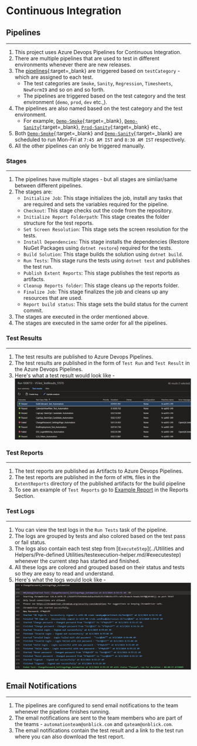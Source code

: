 # Continuous Integration

## **Pipelines**

---

1. This project uses Azure Devops Pipelines for Continuous Integration.
1. There are multiple pipelines that are used to test in different environments whenever there are new releases. 
1. The [pipelines](https://onblickrigaps.visualstudio.com/Automation/_build){:target=_blank} are triggered based on `testCategory` - which are assigned to each test. 
	- The test categories are `Smoke`, `Sanity`, `Regression`, `Timesheets`, `NewFormI9` and so on and so forth. 
	- The pipelines are triggered based on the test category and the test environment (`demo`, `prod`, `dev` etc.,).
1. The pipelines are also named based on the test category and the test environment.
	- For example, [`Demo-Smoke`](https://onblickrigaps.visualstudio.com/Automation/_build?definitionId=244){:target=_blank}, [`Demo-Sanity`](https://onblickrigaps.visualstudio.com/Automation/_build?definitionId=197){:target=_blank}, [`Prod-Sanity`](https://onblickrigaps.visualstudio.com/Automation/_build?definitionId=200){:target=_blank} etc.,
1. Both [`Demo-Smoke`](https://onblickrigaps.visualstudio.com/Automation/_build?definitionId=244){:target=_blank} and [`Demo-Sanity`](https://onblickrigaps.visualstudio.com/Automation/_build?definitionId=197){:target=_blank} are scheduled to run Mon-Fri at `7:45 AM IST` and `8:30 AM IST` respectively.
1. All the other pipelines can only be triggered manually.

### Stages

---

1. The pipelines have multiple stages - but all stages are simliar/same between different pipelines.
1. The stages are:
	- `Initialize Job`: This stage initializes the job, install any tasks that are required and sets the variables required for the pipeline.
	- `Checkout`: This stage checks out the code from the repository.
	- `Initialize Report Folderpath`: This stage creates the folder structure for the test reports.
	- `Set Screen Resolution`: This stage sets the screen resolution for the tests.
	- `Install Dependencies`: This stage installs the dependencies (Restore NuGet Packages using `dotnet restore`) required for the tests.
	- `Build Solution`: This stage builds the solution using `dotnet build`.
	- `Run Tests`: This stage runs the tests using `dotnet test` and publishes the test run.
	- `Publish Extent Reports`: This stage publishes the test reports as artifacts.
	- `Cleanup Reports folder`: This stage cleans up the reports folder.
	- `Finalize Job`: This stage finalizes the job and cleans up any resources that are used.
	- `Report build status`: This stage sets the build status for the current commit.
1. The stages are executed in the order mentioned above.
1. The stages are executed in the same order for all the pipelines.

### Test Results

---

1. The test results are published to Azure Devops Pipelines.
1. The test results are published in the form of `Test Run` and `Test Result` in the Azure Devops Pipelines.
1. Here's what a test result would look like - 
	![Test Results](../assets/images/test-results.png)

### Test Reports

---

1. The test reports are published as Artifacts to Azure Devops Pipelines.
1. The test reports are published in the form of `HTML` files in the `ExtentReports` directory of the published artifacts for the build pipeline
1. To see an example of `Test Reports` go to [Example Report](reports.md/#report-example) in the Reports Section.

### Test Logs

---

1. You can view the test logs in the `Run Tests` task of the pipeline.
1. The logs are grouped by tests and also colored based on the test pass or fail status.
1. The logs also contain each test step from [`ExecuteStep`](../Utilities and Helpers/Pre-defined Utilities/testexecution-helper.md/#executestep) whenever the current step has started and finished.
1. All these logs are colored and grouped based on their status and tests so they are easy to read and understand.
1. Here's what the logs would look like - 
	![Test Logs](../assets/images/test-logs.png)

## **Email Notifications**

---

1. The pipelines are configured to send email notifications to the team whenever the pipeline finishes running.
1. The email notifications are sent to the team members who are part of the teams - `automationteam@onblick.com` and `qateam@onblick.com`.
1. The email notifications contain the test result and a link to the test run where you can also download the test report.
